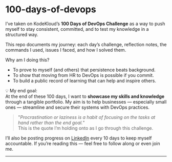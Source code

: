 # 100-days-of-devops

I’ve taken on KodeKloud’s **100 Days of DevOps Challenge** as a way to push myself to stay consistent, committed, and to test my knowledge in a structured way.  

This repo documents my journey: each day’s challenge, reflection notes, the commands I used, issues I faced, and how I solved them.  

Why am I doing this?  
- To prove to myself (and others) that persistence beats background.  
- To show that moving from HR to DevOps is possible if you commit.  
- To build a public record of learning that can help and inspire others.  

💡 My end goal:  
At the end of these 100 days, I want to **showcase my skills and knowledge** through a tangible portfolio. My aim is to help businesses — especially small ones — streamline and secure their systems with DevOps practices.  

> "_Procrastination or laziness is a habit of focusing on the tasks at hand rather than the end goal._"  
This is the quote I’m holding onto as I go through this challenge.  

I’ll also be posting progress on [LinkedIn](https://www.linkedin.com/in/rajoo-uddin/recent-activity/all/) every 10 days to keep myself accountable. If you’re reading this — feel free to follow along or even join me.  

---
